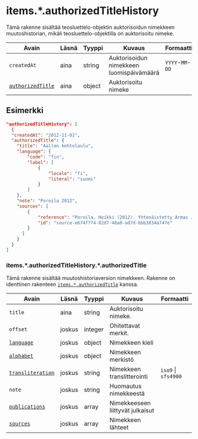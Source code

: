 # items.\*.authorizedTitleHistory

Tämä rakenne sisältää teosluettelo-objektin auktorisoidun nimekkeen muutoshistorian, mikäli teosluettelo-objektilla on auktorisoitu nimeke.

| Avain | Läsnä | Tyyppi | Kuvaus | Formaatti |
| --- | --- | --- | --- | --- |
| `createdAt` | aina | string | Auktorisoidun nimekkeen luomispäivämäärä | `YYYY`-`MM`-`DD` |
| [`authorizedTitle`](#itemsauthorizedtitlehistoryauthorizedtitle) | aina | object | Auktorisoitu nimeke| |

## Esimerkki

```JSON
"authorizedTitleHistory": [
  {
  "createdAt": "2012-11-01",
  "authorizedTitle": {
    "title": "Aallon kehtolaulu",
    "language": {
        "code": "fin",
        "label": [
            {
                "locale": "fi",
                "literal": "suomi"
            }
        ]
    },
    "note": "Poroila 2012",
    "sources": [
        {
            "reference": "Poroila, Heikki (2012). Yhtenäistetty Armas Järnefelt. Yhtenäistettyjen nimekkeiden ohjeluettelo. Helsinki, Suomen musiikkikirjastoyhdistys. Suomen musiikkikirjastoyhdistyksen julkaisusarja, 134. PDF. ISBN 978-952-5363-68-5. ",
            "id": "source-e674f774-82d7-48a8-ad7d-6bb3834a747e"
        }
      ]
    }
  }
]
```

### items.\*.authorizedTitleHistory.\*.authorizedTitle

Tämä rakenne sisältää muutoshistoriaversion nimekkeen. Rakenne on identtinen rakenteen [`items.*.authorizedTitle`](authorizedTitle.md) kanssa.

| Avain | Läsnä | Tyyppi | Kuvaus | Formaatti |
| --- | --- | --- | --- | --- |
| `title` | aina | string | Auktorisoitu nimeke. |  |
| `offset` | joskus | integer | Ohitettavat merkit. | |
| [`language`](authorizedTitle.md#itemsauthorizedtitlelanguage) | joskus | object | Nimekkeen kieli | |
| [`alphabet`](authorizedTitle.md#itemsauthorizedtitlealphabet) | joskus | object | Nimekkeen merkistö |  |
| [`transliteration`](authorizedTitle.md#itemsauthorizedtitletransliteration) | joskus | string | Nimekkeen translitterointi | `iso9` \| `sfs4900` |
| `note` | joskus | string | Huomautus nimekkeestä | |
| [`publications`](authorizedTitle.md#itemsauthorizedtitlepublications) | joskus | array | Nimekkeeseen liittyvät julkaisut | |
| [`sources`](authorizedTitle.md#itemsauthorizedtitlesources) | joskus | array | Nimekkeen lähteet | |